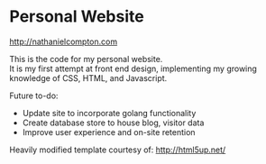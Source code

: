 # Personal Website

http://nathanielcompton.com

This is the code for my personal website.<br>
It is my first attempt at front end design, implementing my growing knowledge of CSS, HTML, and Javascript.

Future to-do:
- Update site to incorporate golang functionality
- Create database store to house blog, visitor data
- Improve user experience and on-site retention

Heavily modified template courtesy of: http://html5up.net/
